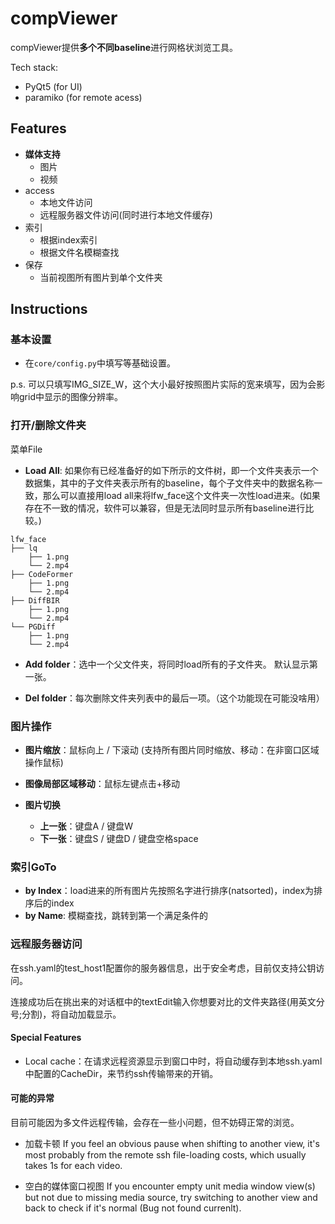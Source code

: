 # compViewer

compViewer提供**多个不同baseline**进行网格状浏览工具。

Tech stack:
- PyQt5 (for UI)
- paramiko (for remote acess)

## Features

- **媒体支持**
    - 图片
    - 视频
- access
    - 本地文件访问
    - 远程服务器文件访问(同时进行本地文件缓存)
- 索引
    - 根据index索引
    - 根据文件名模糊查找
- 保存
    - 当前视图所有图片到单个文件夹

## Instructions
### 基本设置

- 在`core/config.py`中填写等基础设置。

p.s. 可以只填写IMG_SIZE_W，这个大小最好按照图片实际的宽来填写，因为会影响grid中显示的图像分辨率。

### 打开/删除文件夹
菜单File
- **Load All**: 如果你有已经准备好的如下所示的文件树，即一个文件夹表示一个数据集，其中的子文件夹表示所有的baseline，每个子文件夹中的数据名称一致，那么可以直接用load all来将lfw_face这个文件夹一次性load进来。(如果存在不一致的情况，软件可以兼容，但是无法同时显示所有baseline进行比较。)

```
lfw_face
├── lq
    ├── 1.png
    └── 2.mp4
├── CodeFormer
    ├── 1.png
    └── 2.mp4
├── DiffBIR
    ├── 1.png
    └── 2.mp4
└── PGDiff
    ├── 1.png
    └── 2.mp4
```

- **Add folder**：选中一个父文件夹，将同时load所有的子文件夹。
默认显示第一张。

- **Del folder**：每次删除文件夹列表中的最后一项。（这个功能现在可能没啥用）

### 图片操作

- **图片缩放**：鼠标向上 / 下滚动
(支持所有图片同时缩放、移动：在非窗口区域操作鼠标)

- **图像局部区域移动**：鼠标左键点击+移动

- **图片切换**
    - **上一张**：键盘A / 键盘W
    - **下一张**：键盘S / 键盘D / 键盘空格space

### 索引GoTo

- **by Index**：load进来的所有图片先按照名字进行排序(natsorted)，index为排序后的index
- **by Name**: 模糊查找，跳转到第一个满足条件的

### 远程服务器访问
在ssh.yaml的test_host1配置你的服务器信息，出于安全考虑，目前仅支持公钥访问。

连接成功后在挑出来的对话框中的textEdit输入你想要对比的文件夹路径(用英文分号;分割)，将自动加载显示。


#### Special Features
- Local cache：在请求远程资源显示到窗口中时，将自动缓存到本地ssh.yaml中配置的CacheDir，来节约ssh传输带来的开销。

#### 可能的异常
目前可能因为多文件远程传输，会存在一些小问题，但不妨碍正常的浏览。
- 加载卡顿 If you feel an obvious pause when shifting to another view, it's most probably from the remote ssh file-loading costs, which usually takes 1s for each video.

- 空白的媒体窗口视图 If you encounter empty unit media window view(s) but not due to missing media source, try switching to another view and back to check if it's normal (Bug not found currenlt).